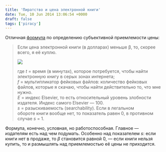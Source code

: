 ```yaml
---
title: 'Пиратство и цена электронной книги'
date: Tue, 10 Jun 2014 13:06:54 +0000
draft: false
tags: ['piracy']
---
```


Отличная [формула](http://www.quora.com/eBooks/How-much-do-people-typically-expect-to-pay-for-an-eBook/answer/Ramzi-Amri) по определению субъективной приемлемости цены:

> Если цена электронной книги (в долларах) меньше β, то, скорее всего, я её куплю.
> 
> ![](http://qph.cr.quoracdn.com/main-qimg-bd8a17a74cb89a888210077e6225fb89)
> 
> где *t* = время (в минутах), которое потребуется, чтобы найти электронную книгу в серых зонах интернета;  
> *f* = мультипликатор фейковых файлов: количество фейковых файлов, которые я скачаю, чтобы найти действительно то, что мне нужно.  
> *E* = индекс Elsevier, то есть относительный уровень злобности издателя. Индекс самого Elsevier — 100.  
> *s* = разыскиваемость (searchability). Если в легальном обороте книги вообще нет, то показатель равен 0, в противном случае *s* = 1.

Формула, конечно, условная, но работоспособная. Главное — издателям есть над чем подумать. Особенно над показателем *s*: если книги нет в продаже, то *β* становится равной 0, — если книги нельзя купить, то и размышлять над приемлемостью её цены не приходится.